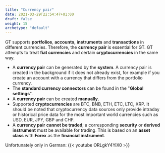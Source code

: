 ```yaml
---
title: "Currency pair"
date: 2021-03-29T22:54:47+01:00
draft: false
weight: 15
archetype: "default"
---
```

GT supports **portfolios**, **accounts**, **instruments** and **transactions** in different currencies. Therefore, the **currency pair** is essential for GT. GT attempts to treat **fiat currencies** and certain **cryptocurrencies** in the same way.

+ A **currency pair** can be generated by the **system**. A currency pair is created in the background if it does not already exist, for example if you create an account with a currency that differs from the portfolio currency.
+ The **standard currency connectors** can be found in the "**Global settings**".
+ A **currency pair** can be created **manually**.
+ Supported **cryptocurrencies** are BTC, BNB, ETH, ETC, LTC, XRP. It should be noted that cryptocurrency data sources only provide intraday or historical price data for the most important world currencies such as USD, EUR, JPY, GBP and CHF.
+ A **currency pair** **cannot be traded**; a corresponding **security** or **derived instrument** must be available for trading. This is based on an **asset class** with **Forex** as the **financial instrument**.

Unfortunately only in German:
{{< youtube ORLgkY4YiX0 >}}